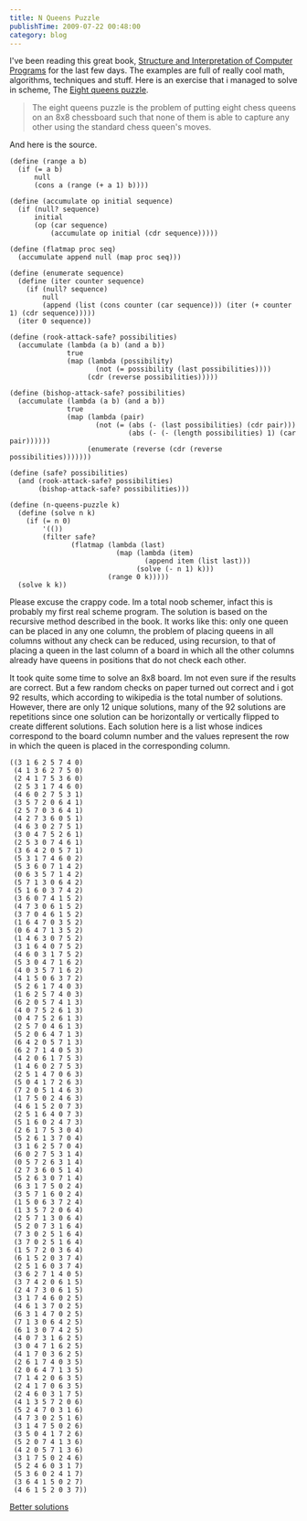 ```yaml
---
title: N Queens Puzzle
publishTime: 2009-07-22 00:48:00
category: blog
---
```


I've been reading this great book, [Structure and Interpretation 
of Computer Programs](http://mitpress.mit.edu/sicp/full-text/book/book.html) for the last few days. The examples are full of really cool math, algorithms, techniques and stuff. Here is an exercise that i managed to solve in scheme, The [Eight queens puzzle](http://en.wikipedia.org/wiki/N-queens).

> The eight queens puzzle is the problem of putting eight chess queens on an 8x8 chessboard such that none of them is able to capture any other using the standard chess queen's moves.

And here is the source.

    (define (range a b)
      (if (= a b)
          null
          (cons a (range (+ a 1) b))))

    (define (accumulate op initial sequence)
      (if (null? sequence)
          initial
          (op (car sequence)
              (accumulate op initial (cdr sequence)))))

    (define (flatmap proc seq)
      (accumulate append null (map proc seq)))

    (define (enumerate sequence)
      (define (iter counter sequence)
        (if (null? sequence)
            null
            (append (list (cons counter (car sequence))) (iter (+ counter 1) (cdr sequence)))))
      (iter 0 sequence))

    (define (rook-attack-safe? possibilities)
      (accumulate (lambda (a b) (and a b))
                  true
                  (map (lambda (possibility)
                         (not (= possibility (last possibilities))))
                       (cdr (reverse possibilities)))))

    (define (bishop-attack-safe? possibilities)
      (accumulate (lambda (a b) (and a b))
                  true
                  (map (lambda (pair)
                         (not (= (abs (- (last possibilities) (cdr pair)))
                                 (abs (- (- (length possibilities) 1) (car pair))))))
                       (enumerate (reverse (cdr (reverse possibilities)))))))

    (define (safe? possibilities)
      (and (rook-attack-safe? possibilities)
           (bishop-attack-safe? possibilities)))

    (define (n-queens-puzzle k)
      (define (solve n k)
        (if (= n 0)
            '(())
            (filter safe?
                   (flatmap (lambda (last)
                              (map (lambda (item)
                                     (append item (list last)))
                                   (solve (- n 1) k)))
                            (range 0 k)))))
      (solve k k))

Please excuse the crappy code. Im a total noob schemer, infact this is probably my first real scheme program. The solution is based on the recursive method described in the book. It works like this: only one queen can be placed in any one column, the problem of placing queens in all columns without any check can be reduced, using recursion, to that of placing a queen in the last column of a board in which all the other columns already have queens in positions that do not check each other.

It took quite some time to solve an 8x8 board. Im not even sure if the results are correct. But a few random checks on paper turned out correct and i got 92 results, which according to wikipedia is the total number of solutions. However, there are only 12 unique solutions, many of the 92 solutions are repetitions since one solution can be horizontally or vertically flipped to create different solutions. Each solution here is a list whose indices correspond to the board column number and the values represent the row in which the queen is placed in the corresponding column.

    ((3 1 6 2 5 7 4 0)
     (4 1 3 6 2 7 5 0)
     (2 4 1 7 5 3 6 0)
     (2 5 3 1 7 4 6 0)
     (4 6 0 2 7 5 3 1)
     (3 5 7 2 0 6 4 1)
     (2 5 7 0 3 6 4 1)
     (4 2 7 3 6 0 5 1)
     (4 6 3 0 2 7 5 1)
     (3 0 4 7 5 2 6 1)
     (2 5 3 0 7 4 6 1)
     (3 6 4 2 0 5 7 1)
     (5 3 1 7 4 6 0 2)
     (5 3 6 0 7 1 4 2)
     (0 6 3 5 7 1 4 2)
     (5 7 1 3 0 6 4 2)
     (5 1 6 0 3 7 4 2)
     (3 6 0 7 4 1 5 2)
     (4 7 3 0 6 1 5 2)
     (3 7 0 4 6 1 5 2)
     (1 6 4 7 0 3 5 2)
     (0 6 4 7 1 3 5 2)
     (1 4 6 3 0 7 5 2)
     (3 1 6 4 0 7 5 2)
     (4 6 0 3 1 7 5 2)
     (5 3 0 4 7 1 6 2)
     (4 0 3 5 7 1 6 2)
     (4 1 5 0 6 3 7 2)
     (5 2 6 1 7 4 0 3)
     (1 6 2 5 7 4 0 3)
     (6 2 0 5 7 4 1 3)
     (4 0 7 5 2 6 1 3)
     (0 4 7 5 2 6 1 3)
     (2 5 7 0 4 6 1 3)
     (5 2 0 6 4 7 1 3)
     (6 4 2 0 5 7 1 3)
     (6 2 7 1 4 0 5 3)
     (4 2 0 6 1 7 5 3)
     (1 4 6 0 2 7 5 3)
     (2 5 1 4 7 0 6 3)
     (5 0 4 1 7 2 6 3)
     (7 2 0 5 1 4 6 3)
     (1 7 5 0 2 4 6 3)
     (4 6 1 5 2 0 7 3)
     (2 5 1 6 4 0 7 3)
     (5 1 6 0 2 4 7 3)
     (2 6 1 7 5 3 0 4)
     (5 2 6 1 3 7 0 4)
     (3 1 6 2 5 7 0 4)
     (6 0 2 7 5 3 1 4)
     (0 5 7 2 6 3 1 4)
     (2 7 3 6 0 5 1 4)
     (5 2 6 3 0 7 1 4)
     (6 3 1 7 5 0 2 4)
     (3 5 7 1 6 0 2 4)
     (1 5 0 6 3 7 2 4)
     (1 3 5 7 2 0 6 4)
     (2 5 7 1 3 0 6 4)
     (5 2 0 7 3 1 6 4)
     (7 3 0 2 5 1 6 4)
     (3 7 0 2 5 1 6 4)
     (1 5 7 2 0 3 6 4)
     (6 1 5 2 0 3 7 4)
     (2 5 1 6 0 3 7 4)
     (3 6 2 7 1 4 0 5)
     (3 7 4 2 0 6 1 5)
     (2 4 7 3 0 6 1 5)
     (3 1 7 4 6 0 2 5)
     (4 6 1 3 7 0 2 5)
     (6 3 1 4 7 0 2 5)
     (7 1 3 0 6 4 2 5)
     (6 1 3 0 7 4 2 5)
     (4 0 7 3 1 6 2 5)
     (3 0 4 7 1 6 2 5)
     (4 1 7 0 3 6 2 5)
     (2 6 1 7 4 0 3 5)
     (2 0 6 4 7 1 3 5)
     (7 1 4 2 0 6 3 5)
     (2 4 1 7 0 6 3 5)
     (2 4 6 0 3 1 7 5)
     (4 1 3 5 7 2 0 6)
     (5 2 4 7 0 3 1 6)
     (4 7 3 0 2 5 1 6)
     (3 1 4 7 5 0 2 6)
     (3 5 0 4 1 7 2 6)
     (5 2 0 7 4 1 3 6)
     (4 2 0 5 7 1 3 6)
     (3 1 7 5 0 2 4 6)
     (5 2 4 6 0 3 1 7)
     (5 3 6 0 2 4 1 7)
     (3 6 4 1 5 0 2 7)
     (4 6 1 5 2 0 3 7))

[Better solutions](http://community.schemewiki.org/?sicp-ex-2.42)
